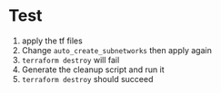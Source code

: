 # Test

1. apply the tf files
2. Change `auto_create_subnetworks` then apply again
3. `terraform destroy` will fail
4. Generate the cleanup script and run it
5. `terraform destroy` should succeed